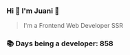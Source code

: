 ### Hi 👋 I&#39;m Juani 🦁

> I&#39;m a Frontend Web Developer SSR

### 📚 Days being a developer: 858
